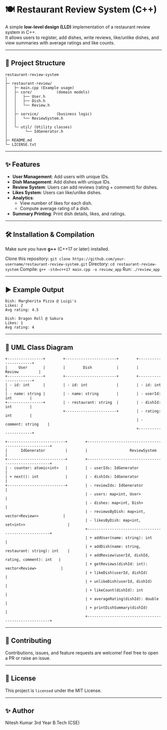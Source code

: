 # 🍽️ Restaurant Review System (C++)

A simple **low-level design (LLD)** implementation of a restaurant review system in C++.  
It allows users to register, add dishes, write reviews, like/unlike dishes, and view summaries with average ratings and like counts.

---

## 📂 Project Structure

    restaurant-review-system
    │
    ├─ restaurant-review/
    │   ├─ main.cpp (Example usage)
    │   ├─ core/           (domain models)
    │   │   ├── User.h
    │   │   ├── Dish.h
    │   │   └── Review.h
    │   │
    │   ├─ service/        (business logic)
    │   │   └── ReviewSystem.h
    │   │
    │   └─ util/ (Utility classes)
    │        └── IdGenerator.h
    │
    ├─ README.md
    └─ LICENSE.txt

---

## ✨ Features

- **User Management**: Add users with unique IDs.  
- **Dish Management**: Add dishes with unique IDs.  
- **Review System**: Users can add reviews (rating + comment) for dishes.  
- **Likes System**: Users can like/unlike dishes.  
- **Analytics**:  
  - View number of likes for each dish.  
  - Compute average rating of a dish.  
- **Summary Printing**: Print dish details, likes, and ratings.  

---

## 🛠️ Installation & Compilation
Make sure you have **g++** (C++17 or later) installed.    

Clone this repository: `git clone https://github.com/your-username/restaurant-review-system.git`
Directory: `cd restaurant-review-system`
Compile: `g++ -std=c++17 main.cpp -o review_app`
Run: `./review_app`

---

## ▶️ Example Output

    Dish: Margherita Pizza @ Luigi's
    Likes: 2
    Avg rating: 4.5

    Dish: Dragon Roll @ Sakura
    Likes: 1
    Avg rating: 4

---

## 🧩 UML Class Diagram

    +----------------+        +-----------------------+        +----------------------+
    |     User       |        |        Dish           |        |       Review         |
    +----------------+        +-----------------------+        +----------------------+
    | - id: int      |        | - id: int             |        | - id: int            |
    | - name: string |        | - name: string        |        | - userId: int        |
    +----------------+        | - restaurant: string  |        | - dishId: int        |
                              +-----------------------+        | - rating: int        |
                                                               | - comment: string    |
                                                               +----------------------+

    +--------------------------+        +-----------------------------------------------------+
    |      IdGenerator         |        |                   ReviewSystem                      |
    +--------------------------+        +-----------------------------------------------------+
    | - counter: atomic<int>   |        | - userIds: IdGenerator                              |
    | + next(): int            |        | - dishIds: IdGenerator                              |
    +--------------------------+        | - reviewIds: IdGenerator                            |
                                        | - users: map<int, User>                             |
                                        | - dishes: map<int, Dish>                            |
                                        | - reviewsByDish: map<int, vector<Review>>           |
                                        | - likesByDish: map<int, set<int>>                   |
                                        +-----------------------------------------------------+
                                        | + addUser(name: string): int                        |
                                        | + addDish(name: string, restaurant: string): int    |
                                        | + addReview(userId, dishId, rating, comment): int   |
                                        | + getReviews(dishId: int): vector<Review>           |
                                        | + likeDish(userId, dishId)                          |
                                        | + unlikeDish(userId, dishId)                        |
                                        | + likeCount(dishId): int                            |
                                        | + averageRating(dishId): double                     |
                                        | + printDishSummary(dishId)                          |
                                        +-----------------------------------------------------+

---

## 🤝 Contributing

Contributions, issues, and feature requests are welcome!
Feel free to open a PR or raise an issue.

---

## 📜 License

This project is `licensed` under the MIT License.

---

## ✨ Author
Nitesh Kumar 3rd Year B.Tech (CSE)
